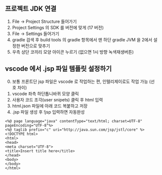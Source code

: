 ## 프로젝트 JDK 연결

1. File -> Project Structure 들어가기
2. Project Settings 의 SDK 를 버전에 맞게 (17 버전)
3. File -> Settings 들어가기
4. gradle 검색 후 build tools 의 gradle 항목에서 맨 하단 gradle JVM 을 2에서 설정한 버전으로 맞추기
5. 우측 상단 코끼리 모양 아이콘 누르기 (없으면 1시 방향 녹색재생버튼)


## vscode 에서 .jsp 파일 템플릿 설정하기
0. 보통 프론트단 jsp 파일은 vscode 로 작업하는 편, 인텔리제이로도 작업 가능 (선호 차이)
1. vscode 좌측 하단톱니바퀴 모양 클릭
2. 사용자 코드 조각(user snipets) 클릭 후 html 입력
3. html.json 파일에 아래 코드 복붙하고 저장
4. .jsp 파일 생성 후 !jsp 입력하면 자동완성
```agsl
<%@ page language="java" contentType="text/html; charset=UTF-8" pageEncoding="UTF-8"%>
<%@ taglib prefix="c" uri="http://java.sun.com/jsp/jstl/core" %>
<!DOCTYPE html>
<html>
<head>
<meta charset="UTF-8">
<title>Insert title here</title>
</head>
<body>
</body>
</html>
```